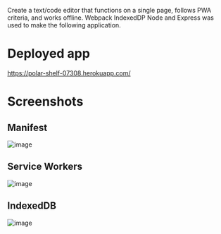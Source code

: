 Create a text/code editor that functions on a single page, follows PWA criteria, and works offline. Webpack IndexedDP Node and Express was used to make the following application.

# Deployed app 
https://polar-shelf-07308.herokuapp.com/

# Screenshots
## Manifest
![image](https://user-images.githubusercontent.com/105026484/197084270-2f1e7d4e-a541-4135-860b-b9de431e8d12.png)

## Service Workers
![image](https://user-images.githubusercontent.com/105026484/197084328-4ceb3c9d-df69-4a7b-916f-c9fdf347f495.png)

 ## IndexedDB
![image](https://user-images.githubusercontent.com/105026484/197084381-ea52b2e7-ea5d-4726-a782-ad498f7ab1a9.png)
